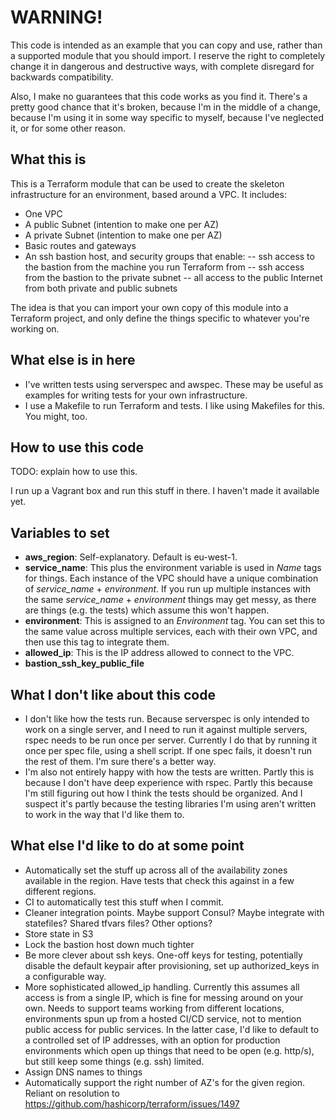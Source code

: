 # WARNING!

This code is intended as an example that you can copy and use, rather than a supported module that you should import. I reserve the right to completely change it in dangerous and destructive ways, with complete disregard for backwards compatibility.

Also, I make no guarantees that this code works as you find it. There's a pretty good chance that it's broken, because I'm in the middle of a change, because I'm using it in some way specific to myself, because I've neglected it, or for some other reason.


## What this is

This is a Terraform module that can be used to create the skeleton infrastructure for an environment, based around a VPC. It includes:

- One VPC
- A public Subnet (intention to make one per AZ)
- A private Subnet (intention to make one per AZ)
- Basic routes and gateways
- An ssh bastion host, and security groups that enable:
-- ssh access to the bastion from the machine you run Terraform from
-- ssh access from the bastion to the private subnet
-- all access to the public Internet from both private and public subnets

The idea is that you can import your own copy of this module into a Terraform project, and only define the things specific to whatever you're working on.


## What else is in here

- I've written tests using serverspec and awspec. These may be useful as examples for writing tests for your own infrastructure.
- I use a Makefile to run Terraform and tests. I like using Makefiles for this. You might, too.


## How to use this code

TODO: explain how to use this.

I run up a Vagrant box and run this stuff in there. I haven't made it available yet.

## Variables to set

- __aws_region__: Self-explanatory. Default is eu-west-1.
- __service_name__: This plus the environment variable is used in *Name* tags for things. Each instance of the VPC should have a unique combination of *service_name* + *environment*. If you run up multiple instances with the same *service_name* + *environment* things may get messy, as there are things (e.g. the tests) which assume this won't happen.
- __environment__: This is assigned to an *Environment* tag. You can set this to the same value across multiple services, each with their own VPC, and then use this tag to integrate them.
- __allowed_ip__: This is the IP address allowed to connect to the VPC.
- __bastion_ssh_key_public_file__



## What I don't like about this code

- I don't like how the tests run. Because serverspec is only intended to work on a single server, and I need to run it against multiple servers, rspec needs to be run once per server. Currently I do that by running it once per spec file, using a shell script. If one spec fails, it doesn't run the rest of them. I'm sure there's a better way.
- I'm also not entirely happy with how the tests are written. Partly this is because I don't have deep experience with rspec. Partly this because I'm still figuring out how I think the tests should be organized. And I suspect it's partly because the testing libraries I'm using aren't written to work in the way that I'd like them to.


## What else I'd like to do at some point

- Automatically set the stuff up across all of the availability zones available in the region. Have tests that check this against in a few different regions.
- CI to automatically test this stuff when I commit.
- Cleaner integration points. Maybe support Consul? Maybe integrate with statefiles? Shared tfvars files? Other options?
- Store state in S3
- Lock the bastion host down much tighter
- Be more clever about ssh keys. One-off keys for testing, potentially disable the default keypair after provisioning, set up authorized_keys in a configurable way.
- More sophisticated allowed_ip handling. Currently this assumes all access is from a single IP, which is fine for messing around on your own. Needs to support teams working from different locations, environments spun up from a hosted CI/CD service, not to mention public access for public services. In the latter case, I'd like to default to a controlled set of IP addresses, with an option for production environments which open up things that need to be open (e.g. http/s), but still keep some things (e.g. ssh) limited.
- Assign DNS names to things
- Automatically support the right number of AZ's for the given region. Reliant on resolution to https://github.com/hashicorp/terraform/issues/1497


